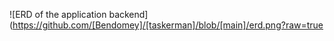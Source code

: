 <!-- migrate create -ext sql -dir db/migrations -seq create_users_table -->

![ERD of the application backend](https://github.com/[Bendomey]/[taskerman]/blob/[main]/erd.png?raw=true
